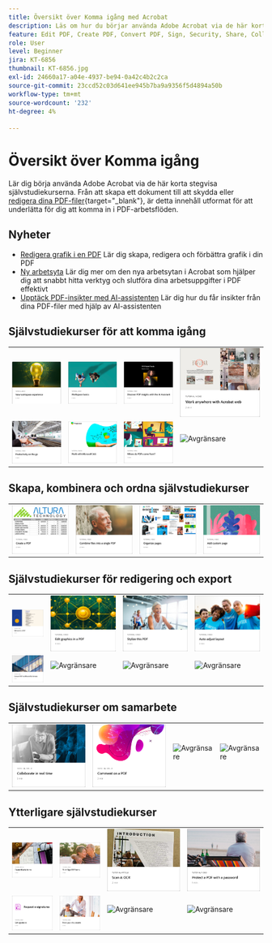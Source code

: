 ```yaml
---
title: Översikt över Komma igång med Acrobat
description: Läs om hur du börjar använda Adobe Acrobat via de här korta (1-2 min) stegvisa självstudiekurserna
feature: Edit PDF, Create PDF, Convert PDF, Sign, Security, Share, Collaboration, Workspace
role: User
level: Beginner
jira: KT-6856
thumbnail: KT-6856.jpg
exl-id: 24660a17-a04e-4937-be94-0a42c4b2c2ca
source-git-commit: 23ccd52c03d641ee945b7ba9a9356f5d4894a50b
workflow-type: tm+mt
source-wordcount: '232'
ht-degree: 4%

---
```


# Översikt över Komma igång

Lär dig börja använda Adobe Acrobat via de här korta stegvisa självstudiekurserna. Från att skapa ett dokument till att skydda eller [redigera dina PDF-filer](https://www.adobe.com/se/acrobat/online/pdf-editor.html){target="_blank"}, är detta innehåll utformat för att underlätta för dig att komma in i PDF-arbetsflöden.

## Nyheter

* [Redigera grafik i en PDF](edit-graphics.md)
Lär dig skapa, redigera och förbättra grafik i din PDF
* [Ny arbetsyta](new-workspace.md)
Lär dig mer om den nya arbetsytan i Acrobat som hjälper dig att snabbt hitta verktyg och slutföra dina arbetsuppgifter i PDF effektivt
* [Upptäck PDF-insikter med AI-assistenten](ai-assistant.md)
Lär dig hur du får insikter från dina PDF-filer med hjälp av AI-assistenten

## Självstudiekurser för att komma igång

<table style="table-layout:fixed">
<tr>
  <td>
    <a href="new-workspace.md">
      <img alt="Ny arbetsyta" src="../assets/new-workspace.png" />
    </a>
  </td>
  <td>
    <a href="get-to-know-the-acrobat-dc-interface.md">
      <img alt="Allmänt om arbetsytan" src="../assets/workspace-basics.png" />
    </a>
  </td>
  <td>
    <a href="ai-assistant.md">
      <img alt="Upptäck PDF-insikter med AI Assistant" src="../assets/ai-assistant.png" />
    </a>
  </td>
  <td>
    <a href="acrobatweb.md">
      <img alt="Arbeta överallt med Acrobat web" src="../assets/acrobat-web.png" />
    </a>
  </td>
</tr>
<tr>
  <td>
    <a href="productivity.md">
      <img alt="Produktivitet i farten" src="../assets/productivity.png" />
  </td>
    <td>
      <a href="../integrate/integrate-overview.md#microsoft">
        <img alt="Arbeta med Microsoft 365" src="../assets/microsoft-365.png" />
    </td>
    <td>
      <a href="where-do-pdfs-come-from.md">
        <img alt="Var kommer PDF ifrån?" src="../assets/where-pdfs.png" />
      </a>
    </td>
    <td>
    <img alt="Avgränsare" src="../assets/Grayspacer.png" />
      <div>
      <br>
    </td>
  </tr>
  </table>

## Skapa, kombinera och ordna självstudiekurser

<table style="table-layout:fixed">
  <tr>
    <td>
      <a href="create-pdf.md">
        <img alt="Skapa PDF-filer" src="../assets/create.png" />
      </a>
    </td>
    <td>
      <a href="combine-to-pdf.md">
        <img alt="Combine Files till PDF" src="../assets/combine.png" />
    </td>
    <td>
      <a href="organize.md">
        <img alt="Ordna sidor" src="../assets/organize-pages.png" />
      </a>
    </td>
    <td>
      <a href="add-custom-page.md">
        <img alt="Lägg till anpassad sida" src="../assets/custom.png" />
      </a>
    </td>
  </tr>
  </table>

## Självstudiekurser för redigering och export

<table style="table-layout:fixed">
  <tr>
    <td>
      <a href="edit-pdf.md">
        <img alt="Redigera text i en PDF" src="../assets/edit-text.png" />
      </a>
    </td>
    <td>
      <a href="edit-graphics.md">
        <img alt="Redigera grafik i en PDF" src="../assets/edit-graphics.png" />
      </a>
    </td>
    <td>
      <a href="stylize-this-PDF.md">
        <img alt="Stilisera denna PDF" src="../assets/stylize-pdf.png" />
      </a>
    </td>
   <td>
      <a href="auto-adjust-layout.md">
        <img alt="Automatisk justering av layout" src="../assets/auto-adjust.png" />
      </a>
    </td>
  </tr>
    <td>
      <a href="export-pdf.md">
        <img alt="Konvertera PDF till olika filformat" src="../assets/convert.png" />
      </a>
    </td>
    <td>
   <img alt="Avgränsare" src="../assets/Grayspacer.png" />
    <div>
    <br>
  </td>
  <td>
   <img alt="Avgränsare" src="../assets/Grayspacer.png" />
    <div>
    <br>
  </td>
   <td>
   <img alt="Avgränsare" src="../assets/Grayspacer.png" />
    <div>
    <br>
  </td>
</tr>
</table>

## Självstudiekurser om samarbete

<table style="table-layout:fixed">
  <tr>
    <td>
      <a href="collaborate.md">
        <img alt="Samarbeta i realtid" src="../assets/collaborate.png" />
      </a>
    </td>
    <td>
      <a href="comment-on-pdf-files.md">
        <img alt="Kommentera en PDF" src="../assets/comment.png" />
      </a>
    </td>
    <td>
    <img alt="Avgränsare" src="../assets/Whitespacer.png" />
      <div>
      <br>
    </td>
    <td>
    <img alt="Avgränsare" src="../assets/Whitespacer.png" />
      <div>
      <br>
    </td>
</tr>
</table>

## Ytterligare självstudiekurser

<table style="table-layout:fixed">
<tr>
  <td>
    <a href="create-fillable-forms.md">
      <img alt="Skapa ifyllningsbara formulär" src="../assets/fillable-forms.png" />
    </a>
  </td>
  <td>
    <a href="fill-and-sign.md">
      <img alt="Fyll i och signera ett PDF-formulär" src="../assets/fill-sign.png" />
    </a>
  </td>
  <td>
    <a href="scan-and-ocr.md">
      <img alt="Skanning &amp; OCR" src="../assets/scan.png" />
    </a>
  </td>
  <td>
    <a href="password-protect.md">
      <img alt="Protect en PDF-fil med ett lösenord" src="../assets/protect.png" />
    </a>
  </td>
</tr>
<tr>
  <td>
    <a href="signatures.md">
      <img alt="Hämta signaturer" src="../assets/signnatures.png" />
    </a>
  </td>
  <td>
    <a href="track.md">
      <img alt="Spåra dina dokument" src="../assets/track.png" />
    </a>
  </td>
  <td>
   <img alt="Avgränsare" src="../assets/Grayspacer.png" />
    <div>
    <br>
  </td>
  <td>
   <img alt="Avgränsare" src="../assets/Grayspacer.png" />
    <div>
    <br>
  </td>
</tr>
</table>
